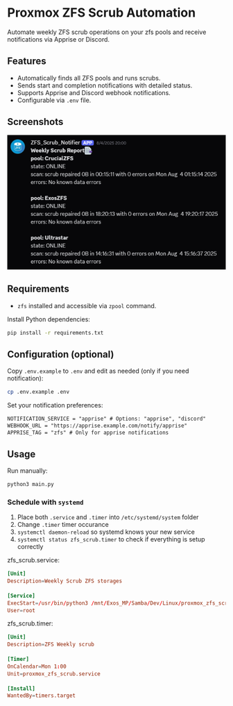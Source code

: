# Proxmox ZFS Scrub Automation
Automate weekly ZFS scrub operations on your zfs pools and receive notifications via Apprise or Discord.

## Features
- Automatically finds all ZFS pools and runs scrubs.
- Sends start and completion notifications with detailed status.
- Supports Apprise and Discord webhook notifications.
- Configurable via `.env` file.

## Screenshots
![](./src/20250815_screenshot.png)

## Requirements
- `zfs` installed and accessible via `zpool` command.

Install Python dependencies:
```sh
pip install -r requirements.txt
```

## Configuration (optional)
Copy `.env.example` to `.env` and edit as needed (only if you need notification):

```sh
cp .env.example .env
```

Set your notification preferences:

```env
NOTIFICATION_SERVICE = "apprise" # Options: "apprise", "discord"
WEBHOOK_URL = "https://apprise.example.com/notify/apprise"
APPRISE_TAG = "zfs" # Only for apprise notifications
```

## Usage
Run manually:
```sh
python3 main.py
```

### Schedule with `systemd`
1. Place both `.service` and `.timer` into `/etc/systemd/system` folder
2. Change `.timer` timer occurance
3. `systemctl daemon-reload` so systemd knows your new service
4. `systemctl status zfs_scrub.timer` to check if everything is setup correctly

zfs_scrub.service:
```conf
[Unit]
Description=Weekly Scrub ZFS storages

[Service]
ExecStart=/usr/bin/python3 /mnt/Exos_MP/Samba/Dev/Linux/proxmox_zfs_scrub/main.py
User=root
```

zfs_scrub.timer:
```conf
[Unit]
Description=ZFS Weekly scrub

[Timer]
OnCalendar=Mon 1:00
Unit=proxmox_zfs_scrub.service

[Install]
WantedBy=timers.target
```